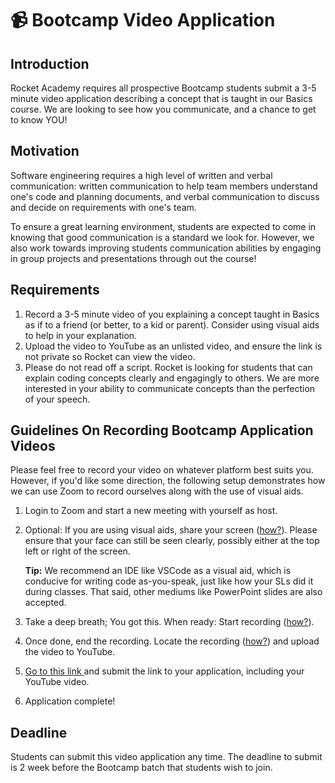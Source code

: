 # 📹 Bootcamp Video Application

## Introduction

Rocket Academy requires all prospective Bootcamp students submit a 3-5 minute video application describing a concept that is taught in our Basics course. We are looking to see how you communicate, and a chance to get to know YOU!

## Motivation

Software engineering requires a high level of written and verbal communication: written communication to help team members understand one's code and planning documents, and verbal communication to discuss and decide on requirements with one's team.

To  ensure a great learning environment, students are expected to come in knowing that good communication is a standard we look for. However, we also work towards improving students communication abilities by engaging in group projects and presentations through out the course!

## Requirements

1. Record a 3-5 minute video of you explaining a concept taught in Basics as if to a friend (or better, to a kid or parent). Consider using visual aids to help in your explanation.
2. Upload the video to YouTube as an unlisted video, and ensure the link is not private so Rocket can view the video.
3. Please do not read off a script. Rocket is looking for students that can explain coding concepts clearly and engagingly to others. We are more interested in your ability to communicate concepts than the perfection of your speech.

## Guidelines On Recording Bootcamp Application Videos

Please feel free to record your video on whatever platform best suits you. However, if you'd like some direction, the following setup demonstrates how we can use Zoom to record ourselves along with the use of visual aids.

1. Login to Zoom and start a new meeting with yourself as host.
2.  Optional: If you are using visual aids, share your screen ([how?](https://support.zoom.us/hc/en-us/articles/201362153-Sharing-your-screen)). Please ensure that your face can still be seen clearly, possibly either at the top left or right of the screen.

    **Tip:** We recommend an IDE like VSCode as a visual aid, which is conducive for writing code as-you-speak, just like how your SLs did it during classes. That said, other mediums like PowerPoint slides are also accepted.
3. Take a deep breath; You got this. When ready: Start recording ([how?](https://support.zoom.us/hc/en-us/articles/201362473-Local-recording#h\_2b0b123c-d9e9-48bc-b0c6-3cd874ebc98a)).
4. Once done, end the recording. Locate the recording ([how?](https://support.zoom.us/hc/en-us/articles/206277393-Finding-and-Viewing-Recordings)) and upload the video to YouTube.
5. [Go to this link ](https://forms.gle/oHjJt5zEm7wW1xMGA)and submit the link to your application, including your YouTube video.
6. Application complete!

## Deadline

Students can submit this video application any time. The deadline to submit is 2 week before the Bootcamp batch that students wish to join.
